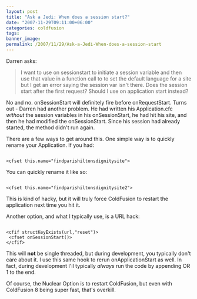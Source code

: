 ```yaml
---
layout: post
title: "Ask a Jedi: When does a session start?"
date: "2007-11-29T09:11:00+06:00"
categories: coldfusion 
tags: 
banner_image: 
permalink: /2007/11/29/Ask-a-Jedi-When-does-a-session-start
---
```


Darren asks:

<blockquote>
<p>
I want to use on sessionstart to initiate a session variable and then use that value in a function call to to set the default language for a site but I get an error saying the session var isn't there. Does the session start after the first request? Should I use on application start instead?
</p>
</blockquote>

No and no. onSessionStart will definitely fire before onRequestStart. Turns out - Darren had another problem. He had written his Application.cfc <i>without</i> the session variables in his onSessionStart, he had hit his site, and then he had modified the onSessionStart. Since his session had already started, the method didn't run again.

There are a few ways to get around this. One simple way is to quickly rename your Application. If you had:

<code>
&lt;cfset this.name="findparishiltonsdignitysite"&gt;
</code>

You can quickly rename it like so:

<code>
&lt;cfset this.name="findparishiltonsdignitysite2"&gt;
</code>

This is kind of hacky, but it will truly force ColdFusion to restart the application next time you hit it.

Another option, and what I typically use, is a URL hack:

<code>
&lt;cfif structKeyExists(url,"reset")&gt;
 &lt;cfset onSessionStart()&gt;
&lt;/cfif&gt;
</code>

This will <b>not</b> be single threaded, but during development, you typically don't care about it. I use this same hook to rerun onApplicationStart as well. In fact, during development I'll typically <i>always</i> run the code by appending OR 1 to the end.

Of course, the Nuclear Option is to restart ColdFusion, but even with ColdFusion 8 being super fast, that's overkill.
